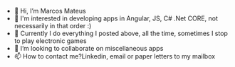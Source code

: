 - 👋 Hi, I’m Marcos Mateus
- 👀 I'm interested in developing apps in Angular, JS, C# .Net CORE, not necessarily in that order :) 
- 🌱 Currently I do everything I posted above, all the time, sometimes I stop to play electronic games
- 💞️ I’m looking to collaborate on miscellaneous apps
- 📫 How to contact me?Linkedin, email or paper letters to my mailbox

<!---
mateuslczo/mateuslczo is a ✨ special ✨ repository because its `README.md` (this file) appears on your GitHub profile.
You can click the Preview link to take a look at your changes.
--->
